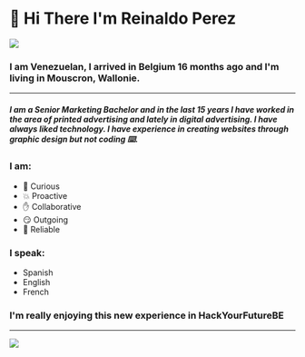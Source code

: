# :wave: Hi There I'm Reinaldo Perez
![](https://1.bp.blogspot.com/-eeRXVD-UUPw/XnJTtFKdjjI/AAAAAAAAyz8/C2hA0NNBsKojmOwI6Yz-reDCqWcwgVumQCLcBGAsYHQ/s1600/Flag_of_Venezuela.gif)

### I am Venezuelan, I arrived in Belgium 16 months ago and I'm living in Mouscron, Wallonie. 
****
##### I am a Senior Marketing Bachelor and in the last 15 years I have worked in the area of printed advertising and lately in digital advertising. I have always liked technology. I have experience in creating websites through graphic design but not coding :keyboard:.

### I am:

* :monocle_face:    Curious
* :boom:    Proactive
* :raised_hand:    Collaborative
* :smirk:    Outgoing
* :purple_heart:    Reliable

### I speak:
* Spanish
* English
* French

### I'm really enjoying this new experience in HackYourFutureBE
****
![](https://user-images.githubusercontent.com/57039079/68556083-b2038700-0428-11ea-8add-e9abd09f6b23.gif)
